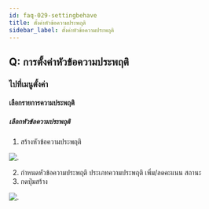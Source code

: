 ```yaml
---
id: faq-029-settingbehave
title: ตั้งค่าหัวข้อความประพฤติ
sidebar_label: ตั้งค่าหัวข้อความประพฤติ
---
```


## Q: การตั้งค่าหัวข้อความประพฤติ

### ไปที่เมนูตั้งค่า

#### เลือกรายการความประพฤติ

##### เลือกหัวข้อความประพฤติ

1.  สร้างหัวข้อความประพฤติ

![.](/img/manual/faq/28.jpg)

2.  กำหนดหัวข้อความประพฤติ ประเภทความประพฤติ เพิ่ม/ลดคะแนน สถานะ
3.  กดปุ่มสร้าง

![.](/img/manual/faq/28_1.jpg)
